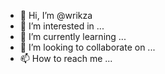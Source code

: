 - 👋 Hi, I’m @wrikza
- 👀 I’m interested in ...
- 🌱 I’m currently learning ...
- 💞️ I’m looking to collaborate on ...
- 📫 How to reach me ...

<!---
wrikza/wrikza is a ✨ special ✨ repository because its `README.md` (this file) appears on your GitHub profile.
You can click the Preview link to take a look at your changes.
--->
